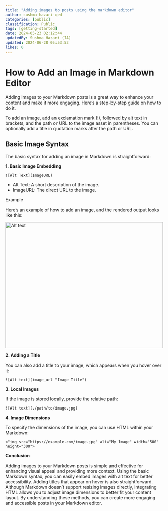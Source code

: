 ```yaml
---
title: "Adding images to posts using the markdown editor"
author: sushma-hazari-qed
categories: [public]
classification: Public
tags: [getting-started]
date: 2024-05-23 02:12:44 
updatedBy: Sushma Hazari (IA)
updated: 2024-06-28 05:53:53 
likes: 0
---
```


# How to Add an Image in Markdown Editor

Adding images to your Markdown posts is a great way to enhance your content and make it more engaging. Here’s a step-by-step guide on how to do it.

To add an image, add an exclamation mark (!), followed by alt text in brackets, and the path or URL to the image asset in parentheses. You can optionally add a title in quotation marks after the path or URL.

## Basic Image Syntax

The basic syntax for adding an image in Markdown is straightforward:

**1. Basic Image Embedding**

```
![Alt Text](ImageURL)
```

* Alt Text: A short description of the image.
* ImageURL: The direct URL to the image.

Example

Here’s an example of how to add an image, and the rendered output looks like this:

<img src="https://sadevportal3.blob.core.windows.net/root/img-qa-ops.png" alt="Alt text" width="500" height="400">

**2. Adding a Title**

You can also add a title to your image, which appears when you hover over it:

```
![Alt text](image_url "Image Title")
```

**3. Local Images**

If the image is stored locally, provide the relative path:

```
![Alt text](./path/to/image.jpg)
```

**4. Image Dimensions**

To specify the dimensions of the image, you can use HTML within your Markdown:

```
<"img src="https://example.com/image.jpg" alt="My Image" width="500" height="300">
```

**Conclusion**

Adding images to your Markdown posts is simple and effective for enhancing visual appeal and providing more context. Using the basic Markdown syntax, you can easily embed images with alt text for better accessibility. Adding titles that appear on hover is also straightforward. Although Markdown doesn’t support resizing images directly, integrating HTML allows you to adjust image dimensions to better fit your content layout. By understanding these methods, you can create more engaging and accessible posts in your Markdown editor.
